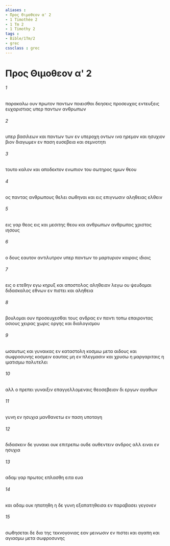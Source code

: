 ```yaml
---
aliases : 
- Προς Θιμοθεον α' 2
- 1 Timothée 2
- 1 Tm 2
- 1 Timothy 2
tags : 
- Bible/1Tm/2
- grec
cssclass : grec
---
```


# Προς Θιμοθεον α' 2

###### 1
παρακαλω ουν πρωτον παντων ποιεισθαι δεησεις προσευχας εντευξεις ευχαριστιας υπερ παντων ανθρωπων
###### 2
υπερ βασιλεων και παντων των εν υπεροχη οντων ινα ηρεμον και ησυχιον βιον διαγωμεν εν παση ευσεβεια και σεμνοτητι
###### 3
τουτο καλον και αποδεκτον ενωπιον του σωτηρος ημων θεου
###### 4
ος παντας ανθρωπους θελει σωθηναι και εις επιγνωσιν αληθειας ελθειν
###### 5
εις γαρ θεος εις και μεσιτης θεου και ανθρωπων ανθρωπος χριστος ιησους
###### 6
ο δους εαυτον αντιλυτρον υπερ παντων το μαρτυριον καιροις ιδιοις
###### 7
εις ο ετεθην εγω κηρυξ και αποστολος αληθειαν λεγω ου ψευδομαι διδασκαλος εθνων εν πιστει και αληθεια
###### 8
βουλομαι ουν προσευχεσθαι τους ανδρας εν παντι τοπω επαιροντας οσιους χειρας χωρις οργης και διαλογισμου
###### 9
ωσαυτως και γυναικας εν καταστολη κοσμιω μετα αιδους και σωφροσυνης κοσμειν εαυτας μη εν πλεγμασιν και χρυσω η μαργαριταις η ιματισμω πολυτελει
###### 10
αλλ ο πρεπει γυναιξιν επαγγελλομεναις θεοσεβειαν δι εργων αγαθων
###### 11
γυνη εν ησυχια μανθανετω εν παση υποταγη
###### 12
διδασκειν δε γυναικι ουκ επιτρεπω ουδε αυθεντειν ανδρος αλλ ειναι εν ησυχια
###### 13
αδαμ γαρ πρωτος επλασθη ειτα ευα
###### 14
και αδαμ ουκ ηπατηθη η δε γυνη εξαπατηθεισα εν παραβασει γεγονεν
###### 15
σωθησεται δε δια της τεκνογονιας εαν μεινωσιν εν πιστει και αγαπη και αγιασμω μετα σωφροσυνης
